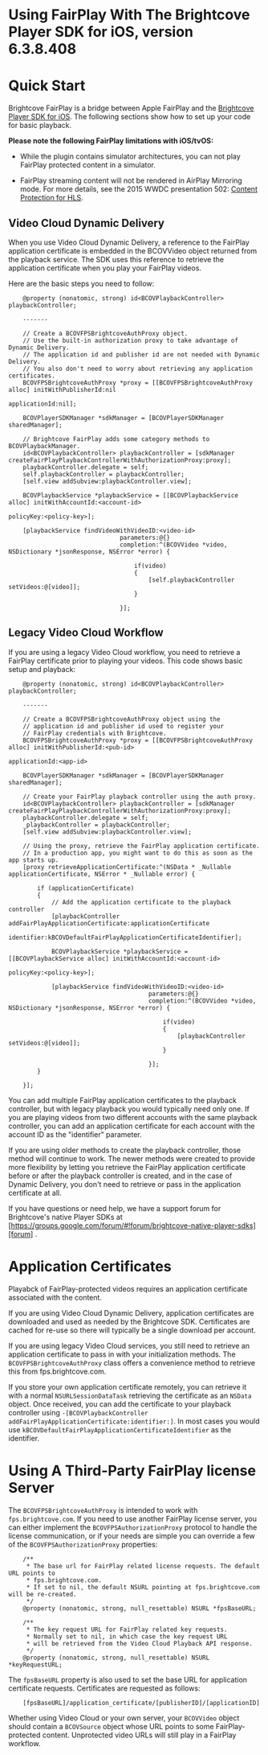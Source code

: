 # Using FairPlay With The Brightcove Player SDK for iOS, version 6.3.8.408

Quick Start
===========
Brightcove FairPlay is a bridge between Apple FairPlay and the [Brightcove Player SDK for iOS][bcovsdk]. The following sections show how to set up your code for basic playback.

**Please note the following FairPlay limitations with iOS/tvOS:**

* While the plugin contains simulator architectures, you can not play FairPlay protected content in a simulator.

* FairPlay streaming content will not be rendered in AirPlay Mirroring mode. For more details, see the 2015 WWDC presentation 502: [Content Protection for HLS][wwdc502].

[wwdc502]: https://developer.apple.com/videos/play/wwdc2015/502/
Video Cloud Dynamic Delivery
-----------------
When you use Video Cloud Dynamic Delivery, a reference to the FairPlay application certificate is embedded in the BCOVVideo object returned from the playback service. The SDK uses this reference to retrieve the application certificate when you play your FairPlay videos.

Here are the basic steps you need to follow:

```
    @property (nonatomic, strong) id<BCOVPlaybackController> playbackController;
    
    -------
    
    // Create a BCOVFPSBrightcoveAuthProxy object.
    // Use the built-in authorization proxy to take advantage of Dynamic Delivery.
 	// The application id and publisher id are not needed with Dynamic Delivery.
 	// You also don't need to worry about retrieving any application certificates.
    BCOVFPSBrightcoveAuthProxy *proxy = [[BCOVFPSBrightcoveAuthProxy alloc] initWithPublisherId:nil
                                                                                  applicationId:nil];
                                             
    BCOVPlayerSDKManager *sdkManager = [BCOVPlayerSDKManager sharedManager];
    
    // Brightcove FairPlay adds some category methods to BCOVPlaybackManager.
    id<BCOVPlaybackController> playbackController = [sdkManager createFairPlayPlaybackControllerWithAuthorizationProxy:proxy];
    playbackController.delegate = self;
    self.playbackController = playbackController;
    [self.view addSubview:playbackController.view];
    
    BCOVPlaybackService *playbackService = [[BCOVPlaybackService alloc] initWithAccountId:<account-id>
                                                                                policyKey:<policy-key>];
    
    [playbackService findVideoWithVideoID:<video-id>
                               parameters:@{}
                               completion:^(BCOVVideo *video, NSDictionary *jsonResponse, NSError *error) {
                                   
                                   if(video)
                                   {
                                       [self.playbackController setVideos:@[video]];
                                   }
                                   
                               }];
```
Legacy Video Cloud Workflow
----------------
If you are using a legacy Video Cloud workflow, you need to retrieve a FairPlay certificate prior to playing your videos.
This code shows basic setup and playback:

```
    @property (nonatomic, strong) id<BCOVPlaybackController> playbackController;
	
    -------

    // Create a BCOVFPSBrightcoveAuthProxy object using the
    // application id and publisher id used to register your
    // FairPlay credentials with Brightcove.
    BCOVFPSBrightcoveAuthProxy *proxy = [[BCOVFPSBrightcoveAuthProxy alloc] initWithPublisherId:<pub-id>
                                                                                  applicationId:<app-id>
    
    BCOVPlayerSDKManager *sdkManager = [BCOVPlayerSDKManager sharedManager];
    
    // Create your FairPlay playback controller using the auth proxy.
    id<BCOVPlaybackController> playbackController = [sdkManager createFairPlayPlaybackControllerWithAuthorizationProxy:proxy];
    playbackController.delegate = self;
    _playbackController = playbackController;
    [self.view addSubview:playbackController.view];
    
    // Using the proxy, retrieve the FairPlay application certificate.
    // In a production app, you might want to do this as soon as the app starts up.
    [proxy retrieveApplicationCertificate:^(NSData * _Nullable applicationCertificate, NSError * _Nullable error) {
        
        if (applicationCertificate)
        {
            // Add the application certificate to the playback controller
            [playbackController addFairPlayApplicationCertificate:applicationCertificate
                                                       identifier:kBCOVDefaultFairPlayApplicationCertificateIdentifier];
            
            BCOVPlaybackService *playbackService = [[BCOVPlaybackService alloc] initWithAccountId:<account-id>
                                                                                        policyKey:<policy-key>];
            
            [playbackService findVideoWithVideoID:<video-id>
                                       parameters:@{}
                                       completion:^(BCOVVideo *video, NSDictionary *jsonResponse, NSError *error) {
                                           
                                           if(video)
                                           {
                                               [playbackController setVideos:@[video]];
                                           }
                                           
                                       }];
        }
        
    }];

```

You can add multiple FairPlay application certificates to the playback controller, but with legacy playback you would typically need only one. If you are playing videos from two different accounts with the same playback controller, you can add an application certificate for each account with the account ID as the "identifier" parameter.

If you are using older methods to create the playback controller, those method will continue to work. The newer methods were created to provide more flexibility by letting you retrieve the FairPlay application certificate before or after the playback controller is created, and in the case of Dynamic Delivery, you don't need to retrieve or pass in the application certificate at all.

If you have questions or need help, we have a support forum for Brightcove's native Player SDKs at [https://groups.google.com/forum/#!forum/brightcove-native-player-sdks][forum] .

[bcovsdk]: https://github.com/brightcove/brightcove-player-sdk-ios
[forum]: https://groups.google.com/forum/#!forum/brightcove-native-player-sdks

Application Certificates
===========
Playabck of FairPlay-protected videos requires an application certificate associated with the content. 

If you are using Video Cloud Dynamic Delivery, application certificates are downloaded and used as needed by the Brightcove SDK. Certificates are cached for re-use so there will typically be a single download per account.

If you are using legacy Video Cloud services, you still need to retrieve an application certificate to pass in with your initialization methods. The `BCOVFPSBrightcoveAuthProxy` class offers a convenience method to retrieve this from fps.brightcove.com.

If you store your own application certificate remotely, you can retrieve it with a normal `NSURLSessionDataTask` retrieving the certificate as an `NSData` object. Once received, you can add the certificate to your playback controller using `-[BCOVPlaybackController addFairPlayApplicationCertificate:identifier:]`. In most cases you would use `kBCOVDefaultFairPlayApplicationCertificateIdentifier` as the identifier.

Using A Third-Party FairPlay license Server
===========
The `BCOVFPSBrightcoveAuthProxy` is intended to work with `fps.brightcove.com`. If you need to use another FairPlay license server, you can either implement the `BCOVFPSAuthorizationProxy` protocol to handle the license communication, or if your needs are simple you can override a few of the `BCOVFPSAuthorizationProxy` properties:

```
	/**
	 * The base url for FairPlay related license requests. The default URL points to
	 * fps.brightcove.com.
	 * If set to nil, the default NSURL pointing at fps.brightcove.com will be re-created.
	 */
	@property (nonatomic, strong, null_resettable) NSURL *fpsBaseURL;
	
	/**
	 * The key request URL for FairPlay related key requests.
	 * Normally set to nil, in which case the key request URL
	 * will be retrieved from the Video Cloud Playback API response.
	 */
	@property (nonatomic, strong, null_resettable) NSURL *keyRequestURL;
```

The `fpsBaseURL` property is also used to set the base URL for application certificate requests. Certificates are requested as follows:

```
    [fpsBaseURL]/application_certificate/[publisherID]/[applicationID]
```

Whether using Video Cloud or your own server, your `BCOVVideo` object should contain a `BCOVSource` object whose URL points to some FairPlay-protected content. Unprotected video URLs will still play in a FairPlay workflow.
